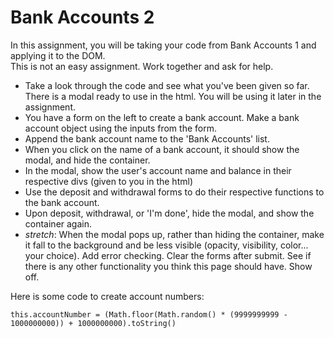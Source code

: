 Bank Accounts 2
===============

In this assignment, you will be taking your code from Bank Accounts 1 and applying it to the DOM.  
This is not an easy assignment. Work together and ask for help.  
* Take a look through the code and see what you've been given so far. There is a modal ready to use in the html. You will be using it later in the assignment.  
* You have a form on the left to create a bank account. Make a bank account object using the inputs from the form.
* Append the bank account name to the 'Bank Accounts' list.
* When you click on the name of a bank account, it should show the modal, and hide the container.
* In the modal, show the user's account name and balance in their respective divs (given to you in the html)
* Use the deposit and withdrawal forms to do their respective functions to the bank account.
* Upon deposit, withdrawal, or 'I'm done', hide the modal, and show the container again.
* _stretch_: When the modal pops up, rather than hiding the container, make it fall to the background and be less visible (opacity, visibility, color... your choice). Add error checking. Clear the forms after submit. See if there is any other functionality you think this page should have. Show off.  

Here is some code to create account numbers:  
```
this.accountNumber = (Math.floor(Math.random() * (9999999999 - 1000000000)) + 1000000000).toString()
```
